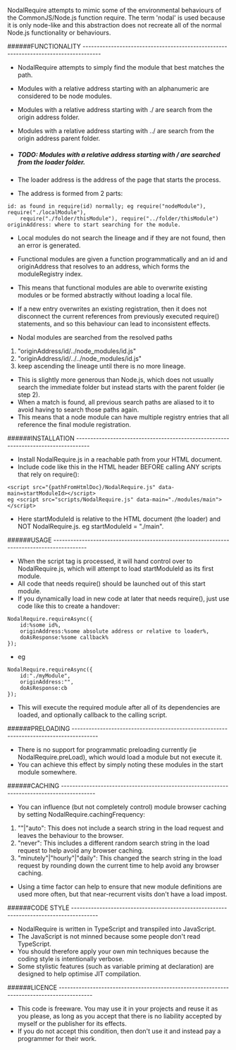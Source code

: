 NodalRequire attempts to mimic some of the environmental behaviours of the CommonJS/Node.js function require.
The term 'nodal' is used because it is only node-like and this abstraction does not recreate all of the 
normal Node.js functionality or behaviours.

######FUNCTIONALITY ------------------------------------------------------------------------------------
* NodalRequire attempts to simply find the module that best matches the path.
* Modules with a relative address starting with an alphanumeric are considered to be node modules.
* Modules with a relative address starting with ./ are search from the origin address folder.
* Modules with a relative address starting with ../ are search from the origin address parent folder.
* ##### TODO: Modules with a relative address starting with / are searched from the loader folder. #####

* The loader address is the address of the page that starts the process.
* The address is formed from 2 parts: 
```
id: as found in require(id) normally; eg require("nodeModule"), require("./localModule"), 
	require("./folder/thisModule"), require("../folder/thisModule")
originAddress: where to start searching for the module.
```
* Local modules do not search the lineage and if they are not found, then an error is generated.

* Functional modules are given a function programmatically and an id and originAddress that resolves to an address, which forms the moduleRegistry index.
* This means that functional modules are able to overwrite existing modules or be formed abstractly without loading a local file.
* If a new entry overwrites an existing registration, then it does not disconnect the current references from previously executed require() statements, and so this behaviour can lead to inconsistent effects.

* Nodal modules are searched from the resolved paths 
1. "originAddress/id/../node_modules/id.js"
2. "originAddress/id/../../node_modules/id.js"
3. keep ascending the lineage until there is no more lineage.

* This is slightly more generous than Node.js, which does not usually search the immediate folder but instead starts with the parent folder (ie step 2).
* When a match is found, all previous search paths are aliased to it to avoid having to search those paths again.
* This means that a node module can have multiple registry entries that all reference the final module registration.

######INSTALLATION -----------------------------------------------------------------------------------
* Install NodalRequire.js in a reachable path from your HTML document.
* Include code like this in the HTML header BEFORE calling ANY scripts that rely on require(): 
```
<script src="{pathFromHtmlDoc}/NodalRequire.js" data-main=startModuleId></script>
eg <script src="scripts/NodalRequire.js" data-main="./modules/main"></script>
```
* Here startModuleId is relative to the HTML document (the loader) and NOT NodalRequire.js.
	eg startModuleId = "./main".

######USAGE ------------------------------------------------------------------------------------------
* When the script tag is processed, it will hand control over to NodalRequire.js, which will attempt to load startModuleId as its first module.
* All code that needs require() should be launched out of this start module.
* If you dynamically load in new code at later that needs require(), just use code like this to create a handover:
```
NodalRequire.requireAsync({
	id:%some id%,
	originAddress:%some absolute address or relative to loader%,
	doAsResponse:%some callback%
});
```
* eg
```
NodalRequire.requireAsync({
	id:"./myModule",
	originAddress:"",
	doAsResponse:cb
});
```
* This will execute the required module after all of its dependencies are loaded, and optionally callback to the calling script.

######PRELOADING ---------------------------------------------------------------------------------------
* There is no support for programmatic preloading currently (ie NodalRequire.preLoad), which would load a module but not execute it.
* You can achieve this effect by simply noting these modules in the start module somewhere.

######CACHING ------------------------------------------------------------------------------------------
* You can influence (but not completely control) module browser caching by setting NodalRequire.cachingFrequency:
1. ""|"auto": This does not include a search string in the load request and leaves the behaviour to the browser.
2. "never": This includes a different random search string in the load request to help avoid any browser caching.
3. "minutely"|"hourly"|"daily": This changed the search string in the load request by rounding down the current time to help avoid any browser caching.
* Using a time factor can help to ensure that new module definitions are used more often, but that near-recurrent visits don't have a load impost.

######CODE STYLE ---------------------------------------------------------------------------------------
* NodalRequire is written in TypeScript and transpiled into JavaScript.
* The JavaScript is not minned because some people don't read TypeScript.
* You should therefore apply your own min techniques because the coding style is intentionally verbose.
* Some stylistic features (such as variable priming at declaration) are designed to help optimise JIT compilation.

######LICENCE ------------------------------------------------------------------------------------------
* This code is freeware. You may use it in your projects and reuse it as you please, as long as you accept that there is no liability accepted by myself or the publisher for its effects.
* If you do not accept this condition, then don't use it and instead pay a programmer for their work. 
